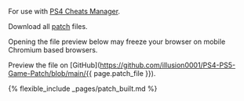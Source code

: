 For use with [PS4 Cheats Manager](https://github.com/bucanero/PS4CheatsManager).

<!-- [Installation Guide](/install-instructions/) -->

Download all [patch](https://github.com/illusion0001/PS4-PS5-Game-Patch/releases/latest/download/patch1.zip) files.

Opening the file preview below may freeze your browser on mobile Chromium based browsers.

Preview the file on [GitHub](https://github.com/illusion0001/PS4-PS5-Game-Patch/blob/main/{{ page.patch_file }}).

{% flexible_include _pages/patch_built.md %}
